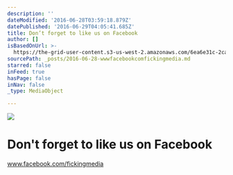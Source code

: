 ```yaml
---
description: ''
dateModified: '2016-06-28T03:59:18.879Z'
datePublished: '2016-06-29T04:05:41.685Z'
title: Don’t forget to like us on Facebook
author: []
isBasedOnUrl: >-
  https://the-grid-user-content.s3-us-west-2.amazonaws.com/6ea6e31c-2ca1-4158-aced-ee6e374e88cc.png
sourcePath: _posts/2016-06-28-wwwfacebookcomfickingmedia.md
starred: false
inFeed: true
hasPage: false
inNav: false
_type: MediaObject

---
```

![](https://imgflo.herokuapp.com/graph/vahj1ThiexotieMo/96c579e986723f4a2895dd86a25ea3d0/croprotate.png?cropheight=1239&cropwidth=2533&degrees=0&input=https%3A%2F%2Fthe-grid-user-content.s3-us-west-2.amazonaws.com%2Fb81d5841-476c-4ac2-a0b9-4829100c8379.png&x=0&y=0)

# Don't forget to like us on Facebook

www.facebook.com/fickingmedia